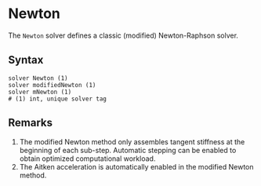 # Newton

The `Newton` solver defines a classic (modified) Newton-Raphson solver.

## Syntax

```
solver Newton (1)
solver modifiedNewton (1)
solver mNewton (1)
# (1) int, unique solver tag
```

## Remarks

1. The modified Newton method only assembles tangent stiffness at the beginning of each sub-step. Automatic stepping can be enabled to obtain optimized computational workload.
2. The Aitken acceleration is automatically enabled in the modified Newton method.
